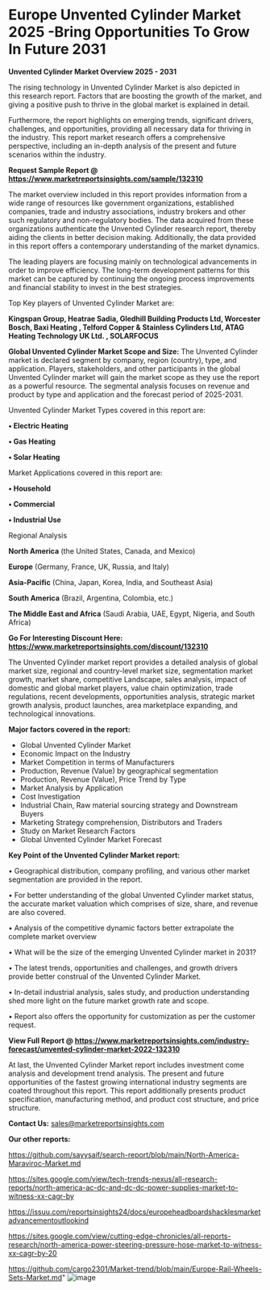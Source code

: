 # Europe Unvented Cylinder Market 2025 -Bring Opportunities To Grow In Future 2031

<Strong> Unvented Cylinder Market Overview 2025 - 2031</strong>

The rising technology in Unvented Cylinder Market is also depicted in this research report. Factors that are boosting the growth of the market, and giving a positive push to thrive in the global market is explained in detail.

Furthermore, the report highlights on emerging trends, significant drivers, challenges, and opportunities, providing all necessary data for thriving in the industry. This report market research offers a comprehensive perspective, including an in-depth analysis of the present and future scenarios within the industry.

<strong>Request Sample Report @ <a href=https://www.marketreportsinsights.com/sample/132310>https://www.marketreportsinsights.com/sample/132310</a></strong>

The market overview included in this report provides information from a wide range of resources like government organizations, established companies, trade and industry associations, industry brokers and other such regulatory and non-regulatory bodies. The data acquired from these organizations authenticate the Unvented Cylinder research report, thereby aiding the clients in better decision making. Additionally, the data provided in this report offers a contemporary understanding of the market dynamics.

The leading players are focusing mainly on technological advancements in order to improve efficiency. The long-term development patterns for this market can be captured by continuing the ongoing process improvements and financial stability to invest in the best strategies.

Top Key players of Unvented Cylinder Market are:

<strong>Kingspan Group, Heatrae Sadia, Gledhill Building Products Ltd, Worcester Bosch, Baxi Heating , Telford Copper & Stainless Cylinders Ltd, ATAG Heating Technology UK Ltd. , SOLARFOCUS</strong>

<strong><b>Global Unvented Cylinder Market Scope and Size:</b></strong>
The Unvented Cylinder market is declared segment by company, region (country), type, and application. Players, stakeholders, and other participants in the global Unvented Cylinder market will gain the market scope as they use the report as a powerful resource. The segmental analysis focuses on revenue and product by type and application and the forecast period of 2025-2031.

Unvented Cylinder Market Types covered in this report are:

<strong>• Electric Heating

• Gas Heating

• Solar Heating</strong>

Market Applications covered in this report are:

<strong>• Household

• Commercial

• Industrial Use</strong> 

Regional Analysis

<strong>North America</strong> (the United States, Canada, and Mexico)

<strong>Europe</strong> (Germany, France, UK, Russia, and Italy)

<strong>Asia-Pacific</strong> (China, Japan, Korea, India, and Southeast Asia)

<strong>South America</strong> (Brazil, Argentina, Colombia, etc.)

<strong>The Middle East and Africa</strong> (Saudi Arabia, UAE, Egypt, Nigeria, and South Africa)

<strong>Go For Interesting Discount Here: <a href=https://www.marketreportsinsights.com/discount/132310>https://www.marketreportsinsights.com/discount/132310</a></strong>

The Unvented Cylinder market report provides a detailed analysis of global market size, regional and country-level market size, segmentation market growth, market share, competitive Landscape, sales analysis, impact of domestic and global market players, value chain optimization, trade regulations, recent developments, opportunities analysis, strategic market growth analysis, product launches, area marketplace expanding, and technological innovations.

<strong><b>Major factors covered in the report:</b></strong>
<ul>
  <li>Global Unvented Cylinder Market </li>
  <li>Economic Impact on the Industry</li>
  <li>Market Competition in terms of Manufacturers</li>
  <li>Production, Revenue (Value) by geographical segmentation</li>
  <li>Production, Revenue (Value), Price Trend by Type</li>
  <li>Market Analysis by Application</li>
  <li>Cost Investigation</li>
  <li>Industrial Chain, Raw material sourcing strategy and Downstream Buyers</li>
  <li>Marketing Strategy comprehension, Distributors and Traders</li>
  <li>Study on Market Research Factors</li>
  <li>Global Unvented Cylinder Market Forecast</li>
</ul>

<strong><b>Key Point of the Unvented Cylinder Market report:</b></strong>

• Geographical distribution, company profiling, and various other market segmentation are provided in the report.

• For better understanding of the global Unvented Cylinder market status, the accurate market valuation which comprises of size, share, and revenue are also covered.

• Analysis of the competitive dynamic factors better extrapolate the complete market overview

• What will be the size of the emerging Unvented Cylinder market in 2031?

• The latest trends, opportunities and challenges, and growth drivers provide better construal of the Unvented Cylinder Market.

• In-detail industrial analysis, sales study, and production understanding shed more light on the future market growth rate and scope.

• Report also offers the opportunity for customization as per the customer request.

<strong><b>View Full Report @ <a href=https://www.marketreportsinsights.com/industry-forecast/unvented-cylinder-market-2022-132310>https://www.marketreportsinsights.com/industry-forecast/unvented-cylinder-market-2022-132310</a></b></strong>


At last, the Unvented Cylinder Market report includes investment come analysis and development trend analysis. The present and future opportunities of the fastest growing international industry segments are coated throughout this report. This report additionally presents product specification, manufacturing method, and product cost structure, and price structure.

<strong>Contact Us:</strong>
sales@marketreportsinsights.com

<strong>Our other reports:</strong>

<a href=https://github.com/sayysaif/search-report/blob/main/North-America-Maraviroc-Market.md>https://github.com/sayysaif/search-report/blob/main/North-America-Maraviroc-Market.md</a>

<a href=https://sites.google.com/view/tech-trends-nexus/all-research-reports/north-america-ac-dc-and-dc-dc-power-supplies-market-to-witness-xx-cagr-by>https://sites.google.com/view/tech-trends-nexus/all-research-reports/north-america-ac-dc-and-dc-dc-power-supplies-market-to-witness-xx-cagr-by</a>

<a href=https://issuu.com/reportsinsights24/docs/europeheadboardshacklesmarketadvancementoutlookind>https://issuu.com/reportsinsights24/docs/europeheadboardshacklesmarketadvancementoutlookind</a>

<a href=https://sites.google.com/view/cutting-edge-chronicles/all-reports-research/north-america-power-steering-pressure-hose-market-to-witness-xx-cagr-by-20>https://sites.google.com/view/cutting-edge-chronicles/all-reports-research/north-america-power-steering-pressure-hose-market-to-witness-xx-cagr-by-20</a>

<a href=https://github.com/cargo2301/Market-trend/blob/main/Europe-Rail-Wheels-Sets-Market.md>https://github.com/cargo2301/Market-trend/blob/main/Europe-Rail-Wheels-Sets-Market.md</a>"
![image](https://github.com/user-attachments/assets/62191d6b-e469-4e9f-9b69-93bd8ac1827a)
